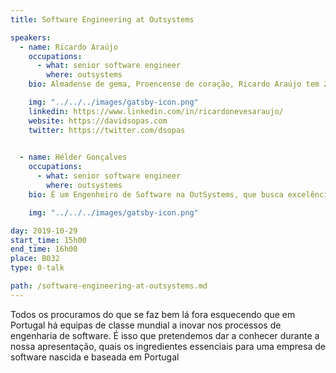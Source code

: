 ```yaml
---
title: Software Engineering at Outsystems

speakers:
  - name: Ricardo Araújo
    occupations:
      - what: senior software engineer
        where: outsystems
    bio: Almadense de gema, Proencense de coração, Ricardo Araújo tem 20 anos de carreira ligado ao desenvolvimento web, tendo aprendido e desenvolvido aplicações para diversas indústrias e clientes de diversos países. Em 2009 abriu o centro de desenvolvimento remoto da OutSystems situado em Proença-a-Nova e de lá tem ajudado a OutSystems a liderar o mercado de Low-Code. O actual desafio é o de aumentar o ecosistema em 50 000 programadores até final de 2020.

    img: "../../../images/gatsby-icon.png"
    linkedin: https://www.linkedin.com/in/ricardonevesaraujo/
    website: https://davidsopas.com
    twitter: https://twitter.com/dsopas
    

  - name: Hélder Gonçalves
    occupations:
      - what: senior software engineer
        where: outsystems
    bio: É um Engenheiro de Software na OutSystems, que busca excelência no seu trabalho. Com uma mente curiosa e um espírito inquisitivo desafia os seus colegas a percepcionar se estão a tomar as decisões mais acertadas. Actualmente, desenvolve funcionalidades colaborativas que visam aumentar a produtividade e desempenho de equipas de trabalho OutSystems.

    img: "../../../images/gatsby-icon.png"

day: 2019-10-29
start_time: 15h00
end_time: 16h00
place: B032
type: 0-talk

path: /software-engineering-at-outsystems.md
---
```


Todos os procuramos do que se faz bem lá fora esquecendo que em Portugal há equipas de classe mundial a inovar nos processos de engenharia de software. É isso que pretendemos dar a conhecer durante a nossa apresentação, quais os ingredientes essenciais para uma empresa de software nascida e baseada em Portugal
